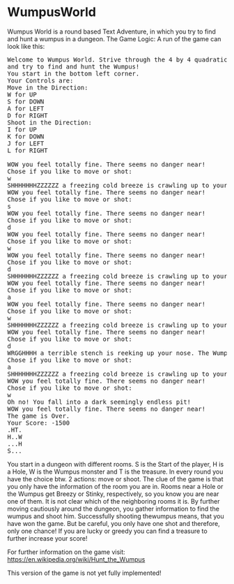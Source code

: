 # WumpusWorld
Wumpus World is a round based Text Adventure, in which you try to find and hunt a wumpus in a dungeon. 
The Game Logic:
A run of the game can look like this: 
<pre>
Welcome to Wumpus World. Strive through the 4 by 4 quadratic dark dungeon
and try to find and hunt the Wumpus! 
You start in the bottom left corner. 
Your Controls are: 
Move in the Direction: 
W for UP 
S for DOWN 
A for LEFT 
D for RIGHT 
Shoot in the Direction: 
I for UP 
K for DOWN 
J for LEFT 
L for RIGHT 

WOW you feel totally fine. There seems no danger near!
Chose if you like to move or shot: 
w
SHHHHHHHZZZZZZ a freezing cold breeze is crawling up to your bones. A Hole must be near by!
WOW you feel totally fine. There seems no danger near!
Chose if you like to move or shot: 
s
WOW you feel totally fine. There seems no danger near!
Chose if you like to move or shot: 
d
WOW you feel totally fine. There seems no danger near!
Chose if you like to move or shot: 
w
WOW you feel totally fine. There seems no danger near!
Chose if you like to move or shot: 
d
SHHHHHHHZZZZZZ a freezing cold breeze is crawling up to your bones. A Hole must be near by!
WOW you feel totally fine. There seems no danger near!
Chose if you like to move or shot: 
a
WOW you feel totally fine. There seems no danger near!
Chose if you like to move or shot: 
w
SHHHHHHHZZZZZZ a freezing cold breeze is crawling up to your bones. A Hole must be near by!
WOW you feel totally fine. There seems no danger near!
Chose if you like to move or shot: 
d
WRGGHHHH a terrible stench is reeking up your nose. The Wumpus must be near by!
Chose if you like to move or shot: 
a
SHHHHHHHZZZZZZ a freezing cold breeze is crawling up to your bones. A Hole must be near by!
WOW you feel totally fine. There seems no danger near!
Chose if you like to move or shot: 
w
Oh no! You fall into a dark seemingly endless pit!
WOW you feel totally fine. There seems no danger near!
The game is Over.
Your Score: -1500
.HT.
H..W
...H
S...
</pre>

You start in a dungeon with different rooms.
S is the Start of the player, H is a Hole, W is the Wumpus monster and T is the treasure.
In every round you have the choice btw. 2 actions: move or shoot. The clue of the game is that you only have the information of the room you are in. Rooms near a Hole or the Wumpus get Breezy or Stinky, respectively, so you know you are near one of them. It is not clear which of the neighboring rooms it is. By further moving cautiously around the dungeon, you gather information to find the wumpus and shoot him. Successfully shooting thewumpus means, that you have won the game. But be careful, you only have one shot and therefore, only one chance! If you are lucky or greedy you can find a treasure to further increase your score!

For further information on the game visit:
<url>
https://en.wikipedia.org/wiki/Hunt_the_Wumpus
</url>

This version of the game is not yet fully implemented!
